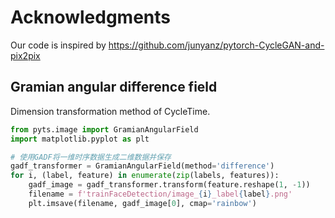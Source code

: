 # Acknowledgments
Our code is inspired by https://github.com/junyanz/pytorch-CycleGAN-and-pix2pix

## Gramian angular difference field

Dimension transformation method of CycleTime.

```python
from pyts.image import GramianAngularField
import matplotlib.pyplot as plt

# 使用GADF将一维时序数据生成二维数据并保存
gadf_transformer = GramianAngularField(method='difference')
for i, (label, feature) in enumerate(zip(labels, features)):
    gadf_image = gadf_transformer.transform(feature.reshape(1, -1))
    filename = f'trainFaceDetection/image_{i}_label{label}.png'
    plt.imsave(filename, gadf_image[0], cmap='rainbow')
```
